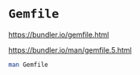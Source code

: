 # `Gemfile`

<https://bundler.io/gemfile.html>

<https://bundler.io/man/gemfile.5.html>

```bash
man Gemfile
```
